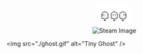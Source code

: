 <p align="center">
  <img src="./ghost.gif" alt="Tiny Ghost" /> <br>
  <img src="https://images.steamusercontent.com/ugc/934927864602879061/21F7BCDE40A43F4595C08CCD544BD7249E661395/?imw=5000&imh=5000&ima=fit&impolicy=Letterbox&imcolor=%23000000&letterbox=false" alt="Steam Image" width="250" />  <br>

  <img src="./ghost.gif" alt="Tiny Ghost" />
</p>
